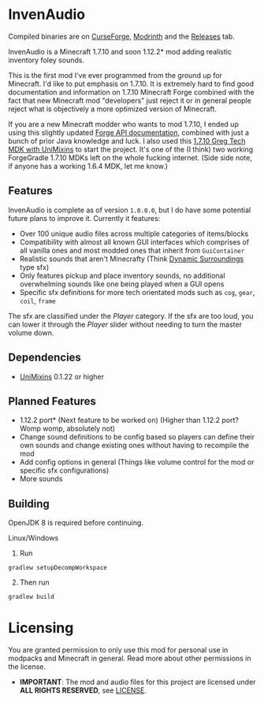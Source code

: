 # InvenAudio

Compiled binaries are on [CurseForge](https://curseforge.com/minecraft/mc-mods/invenaudio), [Modrinth](https://modrinth.com/mod/invenaudio/) and the [Releases](https://github.com/Consumedgrub2/InvenAudio/releases) tab.

InvenAudio is a Minecraft 1.7.10 and soon 1.12.2* mod adding realistic inventory foley sounds.

This is the first mod I've ever programmed from the ground up for Minecraft. I'd like to put emphasis on 1.7.10.
It is extremely hard to find good documentation and information on 1.7.10 Minecraft Forge combined with the fact that new Minecraft
mod "developers" just reject it or in general people reject what is objectively a more optimized version of Minecraft.

If you are a new Minecraft modder who wants to mod 1.7.10, I ended up using this slightly updated [Forge API documentation](https://github.com/makamys/MCJavadoc),
combined with just a bunch of prior Java knowledge and luck. I also used this [1.7.10 Greg Tech MDK with UniMixins](https://github.com/LegacyModdingMC/UniMixins/tree/example-fg-g6) to start the project. It's one
of the (I think) two working ForgeGradle 1.7.10 MDKs left on the whole fucking internet. (Side side note, if anyone has a working 1.6.4 MDK, let me know.)

## Features

InvenAudio is complete as of version `1.0.0.0`, but I do have some potential future plans to improve it. Currently it features:
- Over 100 unique audio files across multiple categories of items/blocks
- Compatibility with almost all known GUI interfaces which comprises of all vanilla ones and most modded ones that inherit from `GuiContainer`
- Realistic sounds that aren't Minecrafty (Think [Dynamic Surroundings](https://github.com/mist475/DynamicSurroundings) type sfx)
- Only features pickup and place inventory sounds, no additional overwhelming sounds like one being played when a GUI opens
- Specific sfx definitions for more tech orientated mods such as `cog`, `gear`, `coil`, `frame`

The sfx are classified under the *Player* category. If the sfx are too loud, you can lower it through the *Player* slider without needing to turn the master volume down.

## Dependencies

- [UniMixins](https://github.com/LegacyModdingMC/UniMixins) 0.1.22 or higher

## Planned Features

- 1.12.2 port* (Next feature to be worked on) (Higher than 1.12.2 port? Womp womp, absolutely not)
- Change sound definitions to be config based so players can define their own sounds and change existing ones without having to recompile the mod
- Add config options in general (Things like volume control for the mod or specific sfx configurations)
- More sounds

## Building

OpenJDK 8 is required before continuing.

Linux/Windows

1. Run
```
gradlew setupDecompWorkspace
```
2. Then run
```
gradlew build
```

# Licensing

You are granted permission to only use this mod for personal use in modpacks and Minecraft in general. Read more about other permissions in the license.

- **IMPORTANT**: The mod and audio files for this project are licensed under **ALL RIGHTS RESERVED**, see [LICENSE](https://github.com/Consumedgrub2/InvenAudio/blob/main/LICENSE).